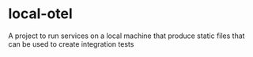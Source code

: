 # local-otel
A project to run services on a local machine that produce static files that can be used to create integration tests 
